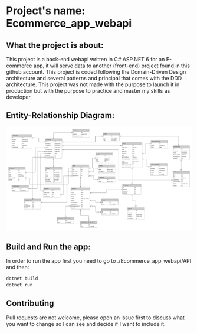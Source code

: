 
# Project's name: Ecommerce_app_webapi

## What the project is about:

This project is a back-end webapi written in C# ASP.NET 6 for an E-commerce app, it will serve data to another (front-end) project found in this github account. This project is coded following the Domain-Driven Design architecture 
and several patterns and principal that comes with the DDD architecture. This project was not made with the purpose to launch it in production but with the purpose to practice and master my skills as developer.

## Entity-Relationship Diagram:

![Entity-Relationship Diagram](https://raw.githubusercontent.com/ezequiel9604/Ecommerce-app-webapi/main/resources/ecommerce-app-webapi.png)

## Build and Run the app:
In order to run the app first you need to go to ./Ecommerce_app_webapi/API and then:

```bash
dotnet build
dotnet run
```

## Contributing
Pull requests are not welcome, please open an issue first to discuss what you want to change so I can see and decide if I want to include it.
